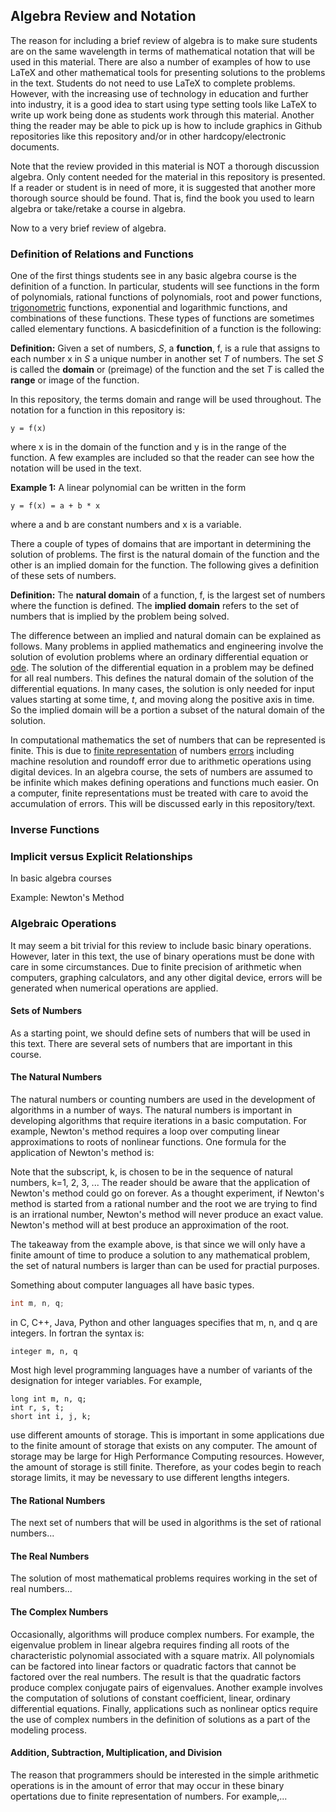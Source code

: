 ## Algebra Review and Notation

The reason for including a brief review of algebra is to make sure students are
on the same wavelength in terms of mathematical notation that will be used in
this material. There are also a number of examples of how to use LaTeX and other
mathematical tools for presenting solutions to the problems in the text.
Students do not need to use LaTeX to complete problems. However, with the
increasing use of technology in education and further into industry, it is a
good idea to start using type setting tools like LaTeX to write up work being
done as students work through this material. Another thing the reader may be
able to pick up is how to include graphics in Github repositories like this
repository and/or in other hardcopy/electronic documents.

Note that the review provided in this material is NOT a thorough discussion
algebra. Only content needed for the material in this repository is presented.
If a reader or student is in need of more, it is suggested that another more
thorough source should be found. That is, find the book you used to learn
algebra or take/retake a course in algebra.

Now to a very brief review of algebra.

### Definition of Relations and Functions

One of the first things students see in any basic algebra course is the
definition of a function. In particular, students will see functions in the
form of polynomials, rational functions of polynomials, root and power
functions, [trigonometric](./trigonometry.md) functions, exponential and
logarithmic functions, and combinations of these functions. These types of
functions are sometimes called elementary functions. A basicdefinition of a 
function is the following:

**Definition:**   Given a set of numbers, _S_, a **function**, f, is a rule that
assigns to each number x in _S_ a unique number in another set _T_ of numbers.
The set _S_ is called the **domain** or (preimage) of the function and the set
_T_ is called the **range** or image of the function.

In this repository, the terms domain and range will be used throughout. The
notation for a function in this repository is:

    y = f(x)
    
where x is in the domain of the function and y is in the range of the function.
A few examples are included so that the reader can see how the notation will be
used in the text.

**Example 1:** A linear polynomial can be written in the form

    y = f(x) = a + b * x

where a and b are constant numbers and x is a variable.

There a couple of types of domains that are important in determining the
solution of problems. The first is the natural domain of the function and the
other is an implied domain for the function. The following gives a definition
of these sets of numbers.

**Definition:** The **natural domain** of a function, f, is the largest set of
numbers where the function is defined. The **implied domain** refers to the set
of numbers that is implied by the problem being solved.

The difference between an implied and natural domain can be explained as
follows. Many problems in applied mathematics and engineering involve the
solution of evolution problems where an ordinary differential equation or
[ode](../chapter_14/ode). The solution of the differential equation in a problem
may be defined for all real numbers. This defines the natural domain of the
solution of the differential equations. In many cases, the solution is only
needed for input values starting at some time, _t_, and moving along the
positive axis in time. So the implied domain will be a portion a subset of the
natural domain of the solution.

In computational mathematics the set of numbers that can be represented is
finite. This is due to [finite representation](../sourcesOfError) of numbers
[errors](../chapter_02/roundoffError) including machine resolution and roundoff
error due to arithmetic operations using digital devices. In an algebra course,
the sets of numbers are assumed to be infinite which makes defining operations
and functions much easier. On a computer, finite representations must be treated
with care to avoid the accumulation of errors. This will be discussed early in
this repository/text.

### Inverse Functions

### Implicit versus Explicit Relationships

In basic algebra courses

Example: Newton's Method

### Algebraic Operations

It may seem a bit trivial for this review to include basic binary operations.
However, later in this text, the use of binary operations must be done with care
in some circumstances. Due to finite precision of arithmetic when computers,
graphing calculators, and any other digital device, errors will be generated
when numerical operations are applied.

#### Sets of Numbers

As a starting point, we should define sets of numbers that will be used in this
text. There are several sets of numbers that are important in this course. 

#### The Natural Numbers

The natural numbers or counting numbers are used in the development of
algorithms in a number of ways. The natural numbers is important in developing
algorithms that require iterations in a basic computation. For example, Newton's
method requires a loop over computing linear approximations to roots of
nonlinear functions. One formula for the application of Newton's method is:

Note that the subscript, k, is chosen to be in the sequence of natural numbers,
k=1, 2, 3, ... The reader should be aware that the application of Newton's
method could go on forever. As a thought experiment, if Newton's method is
started from a rational number and the root we are trying to find is an
irrational number, Newton's method will never produce an exact value. Newton's
method will at best produce an approximation of the root.

The takeaway from the example above, is that since we will only have a finite
amount of time to produce a solution to any mathematical problem, the set of
natural numbers is larger than can be used for practial purposes.

Something about computer languages all have basic types.

```C
int m, n, q;
```

in C, C++, Java, Python and other languages specifies that m, n, and q are
integers. In fortran the syntax is:

    integer m, n, q

Most high level programming languages have a number of variants of the
designation for integer variables. For example,

    long int m, n, q;
    int r, s, t;
    short int i, j, k;

use different amounts of storage. This is important in some applications due to
the finite amount of storage that exists on any computer. The amount of storage
may be large for High Performance Computing resources. However, the amount of
storage is still finite. Therefore, as your codes begin to reach storage limits,
it may be nevessary to use different lengths integers.

#### The Rational Numbers

The next set of numbers that will be used in algorithms is the set of rational
numbers...

#### The Real Numbers

The solution of most mathematical problems requires working in the set of real
numbers...

#### The Complex Numbers

Occasionally, algorithms will produce complex numbers. For example, the
eigenvalue problem in linear algebra requires finding all roots of the
characteristic polynomial associated with a square matrix. All polynomials can
be factored into linear factors or quadratic factors that cannot be factored
over the real numbers. The result is that the quadratic factors produce complex
conjugate pairs of eigenvalues. Another example involves the computation of
solutions of constant coefficient, linear, ordinary differential equations.
Finally, applications such as nonlinear optics require the use of complex
numbers in the definition of solutions as a part of the modeling process.

#### Addition, Subtraction, Multiplication, and Division

The reason that programmers should be interested in the simple arithmetic
operations is in the amount of error that may occur in these binary opertations
due to finite representation of numbers. For example,...
